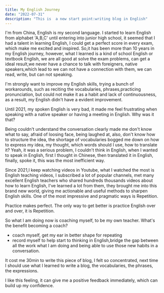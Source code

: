 ```yaml
---
title: My English Journey
date: "2022-07-31"
description: "This is  a new start point:writing blog in English"
---
```


I'm from China, English is my second language.
I started to learn English from alphabet 'A,B,C' until entering into junior high school, it seemed that I had a talent in learning English, I could get a perfect score in every exam, which make me excited and inspired. So,it has been more than 10 years in my English journey, however, what I learned is a kind of school English or textbook English, we are all good at solve the exam problems, can get a ideal result,we never have a chance to talk with foreigners, native speakers,which lead to we can not have a connection with them, we can read, write, but can not speaking.

I'm strongly want to improve my English skills, trying a bunch of workarounds, such as reciting the vocabularies, phrases,practicing pronunciation, but could not make it as a habit and lack of continuousness, as a result, my English didn't have a evident improvement.

Until 2021, my spoken English is very bad, it made me feel frustrating when speaking with a native speaker or having a meeting in English. Why was it that?

Being couldn't understand the conversation clearly made me don't know what to say, afraid of loosing face, being laughed at, also, don't know how to structure the idea, the shortage of vocabularies bogged me down on how to express my idea, my thought, which words should I use, how to translate it? Yeah, it was a serious problem, I couldn't think in English, when I wanted to speak in English, first I thought in Chinese, then translated it in English, finally, spoke it, this was the most inefficient way.

Since 2021,I keep watching videos in Youtube, what I watched the most is English teaching videos, I subscribed a lot of popular channels, met many excellent English teachers who shared hundreds thousands videos about how to learn English, I've learned a lot from them, they brought me into this brand new world, giving me actionable and useful methods to sharpen English skills. One of the most impressive and pragmatic ways is Repetition.

Practice makes perfect. The only way to get better is practice English over and over, it is Repetition.

So what I am doing now is coaching myself, to be my own teacher. What's the benefit becoming a coach?

- coach myself, get my ear in better shape for repeating
- record myself to help start to thinking in English,bridge the gap between all the work what I am doing and being able to use those new habits in a conversation.

It cost me 30min to write this piece of blog, I felt so concentrated, next time I should use what I learned to write a blog, the vocabularies, the phrases, the expressions.

I like this feeling, it can give me a positive feedback immediately, which can build up my confidence.
